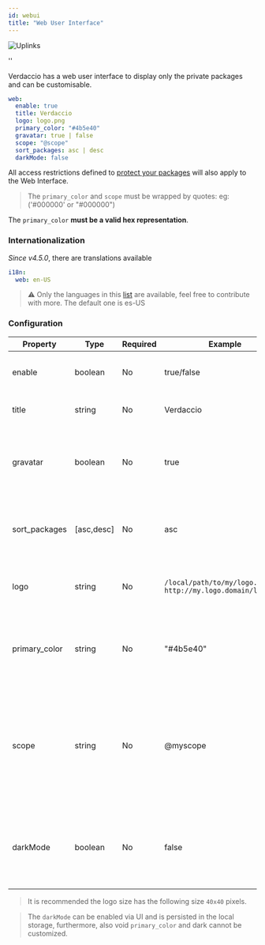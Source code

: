 ```yaml
---
id: webui
title: "Web User Interface"
---
```


![Uplinks](https://user-images.githubusercontent.com/558752/52916111-fa4ba980-32db-11e9-8a64-f4e06eb920b3.png)

<div id="codefund">''</div>

Verdaccio has a web user interface to display only the private packages and can be customisable.

```yaml
web:
  enable: true
  title: Verdaccio
  logo: logo.png
  primary_color: "#4b5e40"
  gravatar: true | false
  scope: "@scope"
  sort_packages: asc | desc
  darkMode: false
```

All access restrictions defined to [protect your packages](protect-your-dependencies.md) will also apply to the Web Interface.

> The `primary_color` and `scope` must be wrapped by quotes: eg: ('#000000' or "#000000")

The `primary_color` **must be a valid hex representation**.

### Internationalization

*Since v4.5.0*, there are translations available

```yaml
i18n:
  web: en-US
```

> ⚠️ Only the languages in this [list](https://github.com/verdaccio/ui/tree/master/i18n/translations) are available, feel free to contribute with more. The default
> one is es-US

### Configuration

Property | Type | Required | Example | Support | Description
--- | --- | --- | --- | --- | ---
enable | boolean | No | true/false | all | allow to display the web interface
title | string | No | Verdaccio | all | HTML head title description
gravatar | boolean | No | true | `>v4` | Gravatars will be generated under the hood if this property is enabled
sort_packages | [asc,desc] | No | asc | `>v4` | By default private packages are sorted by ascending
logo | string | No | `/local/path/to/my/logo.png` `http://my.logo.domain/logo.png` | all | a URI where logo is located (header logo)
primary_color | string | No | "#4b5e40" | `>4` | The primary color to use throughout the UI (header, etc)
scope | string | No | @myscope | `>v3.x` | If you're using this registry for a specific module scope, specify that scope to set it in the webui instructions header
darkMode | boolean | No | false | `>=v4.6.0` | This mode is an special theme for those want to live in the dark side


> It is recommended the logo size has the following size `40x40` pixels.

> The `darkMode` can be enabled via UI and is persisted in the local storage, furthermore, also void `primary_color` and dark cannot be customized.
